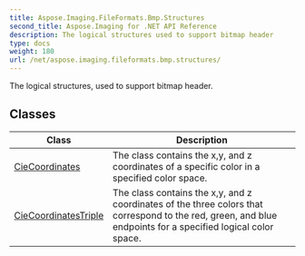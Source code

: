 ```yaml
---
title: Aspose.Imaging.FileFormats.Bmp.Structures
second_title: Aspose.Imaging for .NET API Reference
description: The logical structures used to support bitmap header
type: docs
weight: 180
url: /net/aspose.imaging.fileformats.bmp.structures/
---
```

The logical structures, used to support bitmap header.

## Classes

| Class | Description |
| --- | --- |
| [CieCoordinates](./ciecoordinates/) | The class contains the x,y, and z coordinates of a specific color in a specified color space. |
| [CieCoordinatesTriple](./ciecoordinatestriple/) | The class contains the x,y, and z coordinates of the three colors that correspond to the red, green, and blue endpoints for a specified logical color space. |


